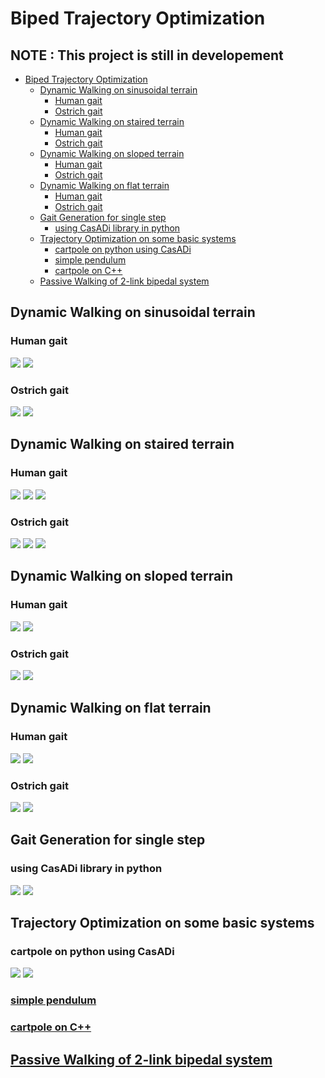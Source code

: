 # Biped Trajectory Optimization
## NOTE : This project is still in developement
- [Biped Trajectory Optimization](#biped-trajectory-optimization)
  * [Dynamic Walking on sinusoidal terrain](#dynamic-walk-on-sinusoidal-terrain)
    + [Human gait](#human-gait)
    + [Ostrich gait](#ostrich-gait)
  * [Dynamic Walking on staired terrain](#dynamic-walk-on-staired-terrain)
    + [Human gait](#human-gait)
    + [Ostrich gait](#ostrich-gait)  
  * [Dynamic Walking on sloped terrain](#dynamic-walk-on-sloped-terrain)
    + [Human gait](#human-gait)    
    + [Ostrich gait](#ostrich-gait)
  * [Dynamic Walking on flat terrain](#dynamic-walk-on-flat-terrain)
    + [Human gait](#human-gait)
    + [Ostrich gait](#ostrich-gait)
  * [Gait Generation for single step](#gait-generation-for-single-step)
    + [using CasADi library in python](#using-casadi-library-in-python)
  * [Trajectory Optimization on some basic systems](#trajectory-optimization-on-some-basic-systems)
    + [cartpole on python using CasADi](#cartpole-on-python-using-casadi)
    + [simple pendulum](#simple-pendulum)
    + [cartpole on C++](#cartpole-on-c)
  * [Passive Walking of 2-link bipedal system](#passive-walking-of-2-link-bipedal-system)

## Dynamic Walking on sinusoidal terrain

### Human gait

![](five-link-path-generation/uneven-terrain/results/sin_walk_10.gif)
![](five-link-path-generation/uneven-terrain/results/sin_walk_10.png) 

### Ostrich gait

![](five-link-path-generation/uneven-terrain/results/osin_walk_10.gif)
![](five-link-path-generation/uneven-terrain/results/osin_walk_10.png) 


## Dynamic Walking on staired terrain

### Human gait

![](five-link-path-generation/uneven-terrain/results/stairs_walk_10.gif)
![](five-link-path-generation/uneven-terrain/results/stairs_walk_10.png) 
![](five-link-path-generation/uneven-terrain/results/stairs_down_walk_10.gif)

### Ostrich gait

![](five-link-path-generation/uneven-terrain/results/ostairs_walk_10.gif)
![](five-link-path-generation/uneven-terrain/results/ostairs_walk_10.png) 
![](five-link-path-generation/uneven-terrain/results/ostairs_down_walk_10.gif)


## Dynamic Walking on sloped terrain

### Human gait

![](five-link-path-generation/uneven-terrain/results/slope_walk_10.gif)
![](five-link-path-generation/uneven-terrain/results/slope_walk_10.png) 

### Ostrich gait

![](five-link-path-generation/uneven-terrain/results/oslope_walk_10.gif)
![](five-link-path-generation/uneven-terrain/results/oslope_walk_10.png) 

## Dynamic Walking on flat terrain

### Human gait

![](five-link-path-generation/uneven-terrain/results/flat_walk_10.gif)
![](five-link-path-generation/uneven-terrain/results/flat_walk_10.png) 

### Ostrich gait

![](five-link-path-generation/uneven-terrain/results/oflat_walk_10.gif)
![](five-link-path-generation/uneven-terrain/results/oflat_walk_10.png) 

## Gait Generation for single step
### using CasADi library in python

![](five-link-gait-generation/animation2.gif) ![](five-link-gait-generation/graph.png)

## Trajectory Optimization on some basic systems
### cartpole on python using CasADi

![](basic_tasks/catpole-python/cartpole.gif) ![](basic_tasks/catpole-python/Graph.png)

### [simple pendulum](basic-tasks/simple_pendulum.m)

### [cartpole on C++](basic-tasks/cartpole-cpp)

## [Passive Walking of 2-link bipedal system](passive-walker)

